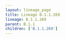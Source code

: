 ```yaml
---
layout: lineage_page
title: Lineage B.1.1.269
lineage: B.1.1.269
parent: B.1.1
children: ['B.1.1.269']
---
```

